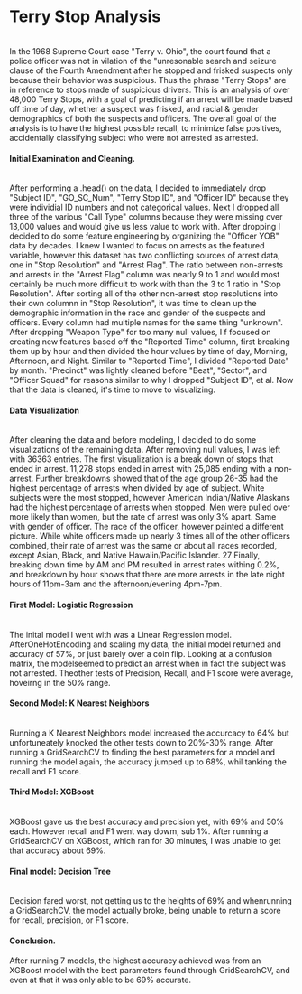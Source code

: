 # Terry Stop Analysis
<br>In the 1968 Supreme Court case "Terry v. Ohio", the court found that a
police officer was not in vilation of the "unresonable search and seizure
clause of the Fourth Amendment after he stopped and frisked suspects
only because their behavior was suspicious. Thus the phrase "Terry
Stops" are in reference to stops made of suspicious drivers.
This is an analysis of over 48,000 Terry Stops, with a goal of predicting if an arrest will be made
based off time of day, whether a suspect was frisked, and racial & gender demographics of both
the suspects and officers.
The overall goal of the analysis is to have the highest possible recall, to minimize false positives,
accidentally classifying subject who were not arrested as arrested.


#### Initial Examination and Cleaning. 
<br> After performing a .head() on the data, I decided to immediately drop "Subject ID", "GO_SC_Num", "Terry Stop ID", and "Officer ID" because they were individial ID numbers and not categorical values. Next I dropped all three of the various "Call Type" columns because they were missing over 13,000 values and would give us less value to work with. After dropping I decided to do some feature engineering by organizing the "Officer YOB" data by decades. I knew I wanted to focus on arrests as the featured variable, however this dataset has two conflicting sources of arrest data, one in "Stop Resolution" and "Arrest Flag". The ratio between non-arrests and arrests in the "Arrest Flag" column was nearly 9 to 1 and would most certainly be much more difficult to work with than the 3 to 1 ratio in "Stop Resolution". After sorting all of the other non-arrest stop resolutions into their own columnn in "Stop Resolution", it was time to clean up the demographic information in the race and gender of the suspects and
officers. Every column had multiple names for the same thing "unknown". After dropping "Weapon Type" for too many null values, I f
focused on creating new features based off the "Reported Time" column, first breaking them up by hour and then divided the hour values by time of day, Morning, Afternoon, and Night. Similar to "Reported Time", I divided "Reported Date" by month. "Precinct" was lightly cleaned before "Beat", "Sector", and "Officer Squad" for reasons similar to why I dropped "Subject ID", et al. Now that the data is cleaned, it's time to move to visualizing. 

#### Data Visualization

<br> After cleaning the data and before modeling, I decided to do some visualizations of the remaining data. After removing null values, I was left with 36363 entries. The first visualization is a break down of stops that ended in arrest. 11,278 stops ended in arrest with 25,085 ending with a non-arrest. Further breakdowns showed that of the age group 26-35 had the highest percentage of arrests when divided by age of subject. White subjects were the most stopped, however American Indian/Native Alaskans had the highest percentage of arrests when stopped. Men were pulled over more likely than women, but the rate of arrest was only 3% apart. Same with gender of officer. The race of the officer, however painted a different picture. While white officers made up nearly 3 times all of the other officers combined, their rate of arrest was the same or about all races recorded, except Asian, Black, and Native Hawaiin/Pacific Islander.
27 Finally, breaking down time by AM and PM resulted in arrest rates withing 0.2%, and breakdown by hour shows that there are more arrests in the late night hours of 11pm-3am and the afternoon/evening 4pm-7pm.

#### First Model: Logistic Regression
<br> The inital model I went with was a Linear Regression model. AfterOneHotEncoding and scaling my data, the initial model returned and accuracy of 57%, or just barely over a coin flip. Looking at a confusion matrix, the modelseemed to predict an arrest when in fact the subject was not arrested. Theother tests of Precision, Recall, and F1 score were average, hoveirng in the 50% range.

#### Second Model: K Nearest Neighbors
<br> Running a K Nearest Neighbors model increased the accurcacy to 64% but unfortuneately knocked the other tests down to 20%-30% range. After running a GridSearchCV to finding the best parameters for a model and running the model again, the accuracy jumped up to 68%, whil tanking the recall and F1 score.

#### Third Model: XGBoost
<br> XGBoost gave us the best accuracy and precision yet, with 69% and 50% each. However recall and F1 went way dowm, sub 1%. After running a GridSearchCV on XGBoost, which ran for 30 minutes, I was unable to get that accuracy about 69%.

#### Final model: Decision Tree
<br> Decision fared worst, not getting us to the heights of 69% and whenrunning a GridSearchCV, the model actually broke, being unable to return a score for recall, precision, or F1 score.


#### Conclusion. 
After running 7 models, the highest accuracy achieved was from an XGBoost model with the best parameters found through GridSearchCV, and even at that it was only able to be 69% accurate. 